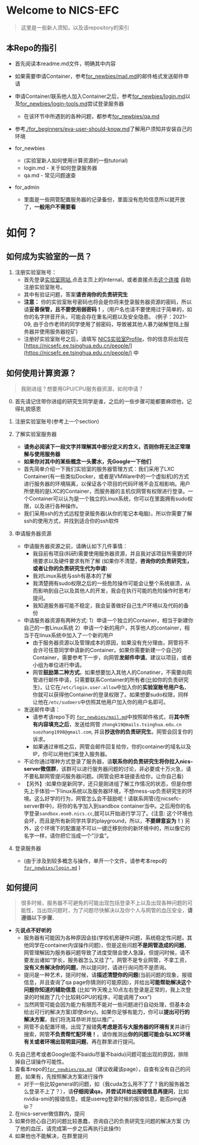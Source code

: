 # Welcome to NICS-EFC

> 这里是一些新人须知，以及该repository的索引

## 本Repo的指引

- 首先阅读本readme.md文件，明确其中内容
- 如果需要申请Container，参考[for_newbies/mail.md](./for_newbies/mail.md)的邮件格式发送邮件申请
- 申请Container/联系他人加入Container之后，参考[for_newbies/login.md](./for_newbies/login.md)以及[for_newbies/login-tools.md](./for_newbies/login-tools.md)尝试登录服务器
     - 在该环节中所遇到的各种问题，都参考[for_newbies/qa.md](or_newbies/qa.md)
- 参考[./for_beginners/eva-user-should-know.md](./for_beginners/eva-user-should-know.md)了解用户须知并安装自己的环境

- for_newbies
    - (实验室新人如何使用计算资源的一些tutorial)
    - login.md - 关于如何登录服务器
    - qa.md - 常见问题速查
- for_admin
    - 里面是一些网管配置服务器的记录备份，里面没有危险信息所以就开放了，**一般用户不需要看**

# 如何？

## 如何成为实验室的一员？

1. 注册实验室账号： 
    - 首先登录[实验室网站](https://nicsefc.ee.tsinghua.edu.cn/),点击主页上的Internal，或者直接点击[这个连接](https://nicsefc.ee.tsinghua.edu.cn/internal/auth/login/) 自助注册实验室账号。
    - 其中有验证问题，答案**请咨询你的负责研究生**
    - **注意：** 你的实验室账号密码也将会是你将来登录服务器资源的密码，所以请**妥善保管，且不要使用弱密码！**，(用户名也请不要使用过于简单的，如你的名字拼音开头，可能会存在重名问题以及安全隐患。 (例子：2021-09, 由于合作老师的同学使用了弱密码，导致被其他人暴力破解登陆上服务器并使用服务器挖矿)
    - 注册好实验室账号之后，请填写 [NICS实验室Profile](http://nicsefc.ee.tsinghua.edu.cn/internal/profile/)，你的信息将出现在[https://nicsefc.ee.tsinghua.edu.cn/people/](https://nicsefc.ee.tsinghua.edu.cn/people/) 中

## 如何使用计算资源？

> 我刚进组？想要用GPU/CPU服务器资源，如何申请？

0. 首先请记住带你进组的研究生同学是谁，之后的一些步骤可能都要麻烦他，记得礼貌感恩

1. 注册实验室账号(参考上一个section)

2. 了解实验室服务器
    - **请务必阅读下一段文字并理解其中部分定义的含义，否则你将无法正常理解与使用服务器**
    - **如果你对其中的某些概念一头雾水，先Google一下他们**
    - 首先简单介绍一下我们实验室的服务器管理方式：我们采用了LXC Container(有一些类似Docker，或者是VMWare中的一个虚拟机)的方式进行服务器的环境隔离，以保证各个项目的代码环境不会互相影响。用户所使用的是LXC的Container，而服务器的主机仅网管有权限进行登录。一个Container可以认为是一个独立的Linux系统，你可以在里面拥有sudo权限，以及进行各种操作。
    - 我们采用ssh的方式远程登录服务器(从你的笔记本电脑)，所以你需要了解ssh的使用方式，并找到适合你的ssh软件

3. 申请服务器资源
    - 申请服务器资源之前，请确认如下几件事情：
        - 我目前有项目(科研)需要使用服务器资源，并且我对该项目所需要的环境要求以及硬件要求有所了解 (如果你不清楚，**咨询你的负责研究生，或者让你的负责研究生代为申请**)
        - 我对Linux系统与ssh有基本的了解
        - 我清楚拥有sudo权限之后的一些危险操作可能会让整个系统崩溃，从而影响到自己以及其他人的开发，我会在执行可能的危险操作时思考/提问。
        - 我知道服务器可能不稳定，我会妥善做好自己生产环境以及代码的备份
    - 申请服务器资源有两种方式: 1）申请一个独立的Container，相当于新建你自己的一套Linux系统 2）申请一个新的用户，共享他人的container，相当于在linux系统中加入了一个新的用户
        - 由于服务器资源以及管理成本的原因，如果没有充分理由，网管将不会许可任意同学申请新的Container。如果你需要新建一个自己的Container，需要参考下一步，向网管**发邮件申请**。建议以项目，或者小组为单位进行申请。
        - 网管**鼓励第二种方式**。如果想要加入其他人的Conatiner，不需要向网管进行邮件申请，只需要联系Container的所有者(比如你的负责研究生)，让它在`/etc/login.user.allow`中加入你的**实验室账号用户名**，你就可以获得他Container的登录权限了。如果想要sudo权限，同样让他在`/etc/sudoers`中仿照其他用户加入你的用户名即可。
    - 发送邮件申请： 
        - 请参考该repo下的 [`for_newbies/mail.md`](./for_newbies/mail.md)中按照邮件格式，将**其中所有内容填充之后**，发送给网管 `zhongk19@mails.tsinghua.edu.cn`  `suozhang1998@gmail.com`, 并且**抄送你的负责研究生**。网管会回复你的诉求。
        - 如果通过审核之后，网管会邮件回复给你，你的container的域名以及IP，你可以用他们来登入服务器。
    - 不论你通过哪种方式登录了服务器，请**联系你的负责研究生将你拉入nics-server微信群**，该群可以进行服务器问题的讨论，非必要或十万火急，请不要私聊网管提问服务器问题。(网管会把本链接丢给你，让你自己看)
    - 【另外】:如果你是新同学，还只是刚进组了解工作情况的状态，但是你想先上手体验一下linux系统以及服务器环境，不想mess-up负责研究生的环境。这么好学的行为，网管怎么会不鼓励呢！请联系网管(在nicsefc-server群中)，将你的名字加入到sandbox container当中。之后用你的名字登录`sandbox.eoe0.nics.cc`,就可以开始进行学习了。(注意: 这个环境也会坏，而且是所有新同学共享的playground，所以，**不要肆意妄为！**) 另外，这个环境下的配置是不可以一键迁移到你的新环境中的，所以像它的名字一样，请你把它当成一个”沙盒“。

4. 登录服务器
    - (由于涉及到较多概念与操作，单开一个文件，请参考本repo的[`for_newbies/login.md`](./for_newbies/login.md) )

## 如何提问

> 很多时候，服务器不可避免的可能出现包括登录不上以及出现各种问题的可能性，当出现问题时，为了问题尽快解决以及你个人与网管的血压安全，**请遵循以下步骤**、

- 先**说点不好听的**
    - 服务器有可能因为各种原因会挂(学校机房硬件问题，系统稳定性问题，其他同学在container内误操作问题)，但是这些问题**不是网管造成的问题**，网管理解因为服务器问题导致了进度受限会使人急躁，但提问时候，请不要发出诸如“学长，服务器怎么又挂了”。网管不是专业网管，不拿工资，**没有义务解决你的问题**，所以提问时，请进行询问而不是质询。
    - 提问是一种艺术，提问时候，请**描述清楚你的问题**(当前问题的现象，报错信息，并且查询了qa page你猜测的可能原因)，并给出**可能帮助解决这个问题你知道的辅助信息** (比如“昨天晚上10点左右登录是正常的，我上次登录的时候跑了几个比较耗GPU的程序，可能调用了xxx”)
    - 当然网管可能会因为能力有限而不能对一些问题进行自动处理，但基本会给出可行的解决方案(即使dirty)。如果你足够有能力，你可以**提出可行的解决方案**，我们将洗耳恭听并加以推广。
    - 网管不会配置环境，出现了报错**先考虑是否与大服务器的环境有关**并进行搜索，网管**不负责帮忙配环境！**，请你推测出**你的问题可能会与LXC环境有关或者环境出现明显问题**，再在群里进行提问。

0. 先自己思考或者Google(能不baidu尽量不baidu)问题可能出现的原因，排除掉自己误操作可能性。
1. 查看本repo的[`for_newbies/qa.md`](./for_newbies/qa.md)（建议收藏该page），自查有没有自己的问题，如果有，先按照解决方案进行操作
    - 对于一些比较general的问题，如（我cuda怎么用不了了？我的服务器怎么登录不上了？），请**仔细阅读qa，并尝试并给出报错信息再提问**，比如nvidia-smi的报错信息，或是usereg登录时候的报错信息，能否ping通ip？
2. 在nics-server微信群内，提问
3. 如果你担心自己的问题比较愚蠢，咨询自己的负责研究生问题的解决方案 (为了他的血压，请完成第一步之后再执行此操作)
3. 如果他也不能解决，在群里提问




